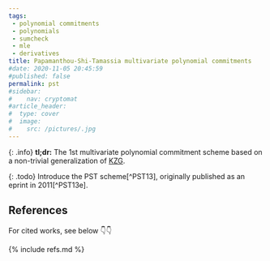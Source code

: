 ```yaml
---
tags: 
 - polynomial commitments
 - polynomials
 - sumcheck
 - mle
 - derivatives
title: Papamanthou-Shi-Tamassia multivariate polynomial commitments
#date: 2020-11-05 20:45:59
#published: false
permalink: pst
#sidebar:
#    nav: cryptomat
#article_header:
#  type: cover
#  image:
#    src: /pictures/.jpg
---
```


{: .info}
**tl;dr:** The 1st multivariate polynomial commitment scheme based on a non-trivial generalization of [KZG](/kzg).

{: .todo}
Introduce the PST scheme[^PST13], originally published as an eprint in 2011[^PST13e].

<!--more-->

<!-- Here you can define LaTeX macros -->
<div style="display: none;">$
$</div> <!-- $ -->

## References

For cited works, see below 👇👇

{% include refs.md %}
